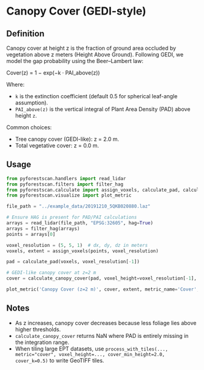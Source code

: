 # Canopy Cover (GEDI-style)

## Definition

Canopy cover at height z is the fraction of ground area occluded by vegetation above z meters (Height Above Ground).
Following GEDI, we model the gap probability using the Beer–Lambert law:

Cover(z) = 1 − exp(−k · PAI_above(z))

Where:
- `k` is the extinction coefficient (default 0.5 for spherical leaf-angle assumption).
- `PAI_above(z)` is the vertical integral of Plant Area Density (PAD) above height `z`.

Common choices:
- Tree canopy cover (GEDI-like): z = 2.0 m.
- Total vegetative cover: z = 0.0 m.

## Usage

```python
from pyforestscan.handlers import read_lidar
from pyforestscan.filters import filter_hag
from pyforestscan.calculate import assign_voxels, calculate_pad, calculate_canopy_cover
from pyforestscan.visualize import plot_metric

file_path = "../example_data/20191210_5QKB020880.laz"

# Ensure HAG is present for PAD/PAI calculations
arrays = read_lidar(file_path, "EPSG:32605", hag=True)
arrays = filter_hag(arrays)
points = arrays[0]

voxel_resolution = (5, 5, 1)  # dx, dy, dz in meters
voxels, extent = assign_voxels(points, voxel_resolution)

pad = calculate_pad(voxels, voxel_resolution[-1])

# GEDI-like canopy cover at z=2 m
cover = calculate_canopy_cover(pad, voxel_height=voxel_resolution[-1], min_height=2.0, k=0.5)

plot_metric('Canopy Cover (z=2 m)', cover, extent, metric_name='Cover', cmap='viridis')
```

## Notes

- As z increases, canopy cover decreases because less foliage lies above higher thresholds.
- `calculate_canopy_cover` returns NaN where PAD is entirely missing in the integration range.
- When tiling large EPT datasets, use `process_with_tiles(..., metric="cover", voxel_height=..., cover_min_height=2.0, cover_k=0.5)` to write GeoTIFF tiles.

